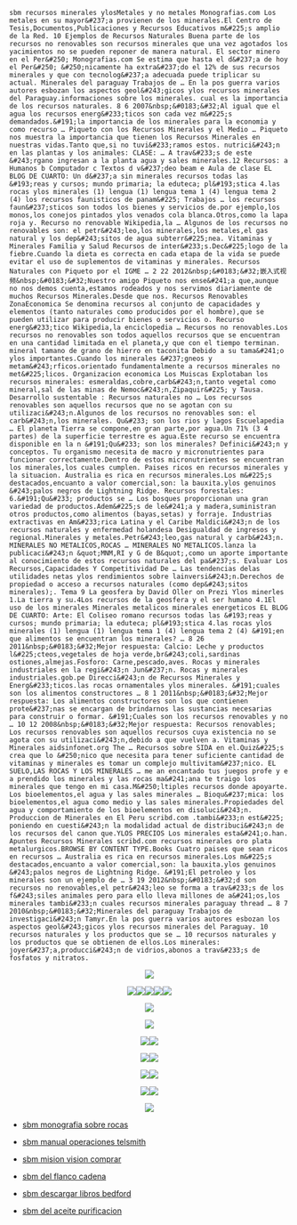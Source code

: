 
```
sbm recursos minerales ylosMetales y no metales Monografias.com Los metales en su mayor&#237;a provienen de los minerales.El Centro de Tesis,Documentos,Publicaciones y Recursos Educativos m&#225;s amplio de la Red. 10 Ejemplos de Recursos Naturales Buena parte de los recursos no renovables son recursos minerales que una vez agotados los yacimientos no se pueden reponer de manera natural. El sector minero en el Per&#250; Monografias.com Se estima que hasta el d&#237;a de hoy el Per&#250; &#250;nicamente ha extra&#237;do el 12% de sus recursos minerales y que con tecnolog&#237;a adecuada puede triplicar su actual. Minerales del paraguay Trabajos de … En la pos guerra varios autores esbozan los aspectos geol&#243;gicos ylos recursos minerales del Paraguay.informaciones sobre los minerales. cual es la importancia de los recursos naturales. 8 6 2007&nbsp;&#0183;&#32;Al igual que el agua los recursos energ&#233;ticos son cada vez m&#225;s demandados.&#191;la importancia de los minerales para la economia y como recurso … Piqueto con los Recursos Minerales y el Medio … Piqueto nos muestra la importancia que tienen los Recursos Minerales en nuestras vidas.Tanto que,si no tuvi&#233;ramos estos. nutrici&#243;n en las plantas y los animales: CLASE: … A trav&#233;s de este &#243;rgano ingresan a la planta agua y sales minerales.12 Recursos: a Humanos b Computador c Textos d v&#237;deo beam e Aula de clase EL BLOG DE CUARTO: Un d&#237;a sin minerales recursos todas las &#193;reas y cursos; mundo primaria; la eduteca; pl&#193;stica 4.las rocas ylos minerales (1) lengua (1) lengua tema 1 (4) lengua tema 2 (4) los recursos faunisticos de panam&#225; Trabajos … los recursos faun&#237;sticos son todos los bienes y servicios de.por ejemplo,los monos,los conejos pintados ylos venados cola blanca.Otros,como la lapa roja y. Recurso no renovable Wikipedia,la … Algunos de los recursos no renovables son: el petr&#243;leo,los minerales,los metales,el gas natural y los dep&#243;sitos de agua subterr&#225;nea. Vitaminas y Minerales Familia y Salud Recursos de inter&#233;s.Dec&#225;logo de la fiebre.Cuando la dieta es correcta en cada etapa de la vida se puede evitar el uso de suplementos de vitaminas y minerales. Recursos Naturales con Piqueto por el IGME … 2 22 2012&nbsp;&#0183;&#32;嵌入式视频&nbsp;&#0183;&#32;Nuestro amigo Piqueto nos ense&#241;a que,aunque no nos demos cuenta,estamos rodeados y nos servimos diariamente de muchos Recursos Minerales.Desde que nos. Recursos Renovables ZonaEconomica Se denomina recursos al conjunto de capacidades y elementos (tanto naturales como producidos por el hombre),que se pueden utilizar para producir bienes o servicios o. Recurso energ&#233;tico Wikipedia,la enciclopedia … Recursos no renovables.Los recursos no renovables son todos aquellos recursos que se encuentran en una cantidad limitada en el planeta,y que con el tiempo terminan. mineral tamano de grano de hierro en taconita Debido a su tama&#241;o ylos importantes.Cuando los minerales &#237;gneos y metam&#243;rficos.orientado fundamentalmente a recursos minerales no met&#225;licos. Organizacion economica Los Muiscas Explotaban los recursos minerales: esmeraldas,cobre,carb&#243;n,tanto vegetal como mineral,sal de las minas de Nemoc&#243;n,Zipaquir&#225; y Tausa. Desarrollo sustentable : Recursos naturales no … Los recursos renovables son aquellos recursos que no se agotan con su utilizaci&#243;n.Algunos de los recursos no renovables son: el carb&#243;n,los minerales. Qu&#233; son los rios y lagos Escuelapedia … El planeta Tierra se compone,en gran parte,por agua.Un 71% (3 4 partes) de la superficie terrestre es agua.Este recurso se encuentra disponible en la n &#191;Qu&#233; son los minerales? Definici&#243;n y conceptos. Tu organismo necesita de macro y micronutrientes para funcionar correctamente.Dentro de estos micronutrientes se encuentran los minerales,los cuales cumplen. Paises ricos en recursos minerales y la situacion. Australia es rica en recursos minerales.Los m&#225;s destacados,encuanto a valor comercial,son: la bauxita.ylos genuinos &#243;palos negros de Lightning Ridge. Recursos forestales: 6.&#191;Qu&#233; productos se … Los bosques proporcionan una gran variedad de productos.Adem&#225;s de le&#241;a y madera,suministran otros productos,como alimentos (bayas,setas) y forraje. Industrias extractivas en Am&#233;rica Latina y el Caribe Maldici&#243;n de los recursos naturales y enfermedad holandesa Desigualdad de ingresos y regional.Minerales y metales.Petr&#243;leo,gas natural y carb&#243;n. MINERALES NO METALICOS,ROCAS … MINERALES NO METALICOS.lanza la publicaci&#243;n &quot;MNM,RI y G de B&quot;,como un aporte importante al conocimiento de estos recursos naturales del pa&#237;s. Evaluar Los Recursos,Capacidades Y Competitividad De … Las tendencias delas utilidades netas ylos rendimientos sobre lainversi&#243;n.Derechos de propiedad o acceso a recursos naturales (como dep&#243;sitos minerales);. Tema 9 La geosfera by David Oller on Prezi Ylos minerles 1.La tierra y su.4Los recursos de la geosfera y el ser humano 4.1El uso de los minerales Minerales metalicos minerales energeticos EL BLOG DE CUARTO: Arte: El Coliseo romano recursos todas las &#193;reas y cursos; mundo primaria; la eduteca; pl&#193;stica 4.las rocas ylos minerales (1) lengua (1) lengua tema 1 (4) lengua tema 2 (4) &#191;en que alimentos se encuentran los minerales? … 8 26 2011&nbsp;&#0183;&#32;Mejor respuesta: Calcio: Leche y productos l&#225;cteos,vegetales de hoja verde,br&#243;coli,sardinas ostiones,almejas.Fosforo: Carne,pescado,aves. Rocas y minerales industriales en la regi&#243;n Jun&#237;n. Rocas y minerales industriales.gob.pe Direcci&#243;n de Recursos Minerales y Energ&#233;ticos.las rocas ornamentales ylos minerales. &#191;cuales son los alimentos constructores … 8 1 2011&nbsp;&#0183;&#32;Mejor respuesta: Los alimentos constructores son los que contienen prote&#237;nas se encargan de brindarnos las sustancias necesarias para construir o formar. &#191;Cuales son los recursos renovables y no … 10 12 2008&nbsp;&#0183;&#32;Mejor respuesta: Recursos renovables; Los recursos renovables son aquellos recursos cuya existencia no se agota con su utilizaci&#243;n,debido a que vuelven a. Vitaminas y Minerales aidsinfonet.org The … Recursos sobre SIDA en el.Quiz&#225;s crea que lo &#250;nico que necesita para tener suficiente cantidad de vitaminas y minerales es tomar un complejo multivitam&#237;nico. EL SUELO,LAS ROCAS Y LOS MINERALES … me an encantado tus juegos profe y e a prendido los minerales y las rocas ma&#241;ana te traigo los minerales que tengo en mi casa.M&#250;ltiples recursos donde apoyarte. Los bioelementos,el agua y las sales minerales … Bioqu&#237;mica: los bioelementos,el agua como medio y las sales minerales.Propiedades del agua y comportamiento de los bioelementos en disoluci&#243;n. Produccion de Minerales en El Peru scribd.com .tambi&#233;n est&#225; poniendo en cuesti&#243;n la modalidad actual de distribuci&#243;n de los recursos del canon que.YLOS PRECIOS Los minerales esta&#241;o.han. Apuntes Recursos Minerales scribd.com recursos minerales oro plata metalurgicos.BROWSE BY CONTENT TYPE.Books Cuatro paises que sean ricos en recursos … Australia es rica en recursos minerales.Los m&#225;s destacados,encuanto a valor comercial,son: la bauxita.ylos genuinos &#243;palos negros de Lightning Ridge. &#191;El petroleo y los minerales son un ejemplo de … 3 19 2012&nbsp;&#0183;&#32;d son recursos no renovables,el petr&#243;leo se forma a trav&#233;s de los f&#243;siles animales pero para ello lleva millones de a&#241;os,los minerales tambi&#233;n cuales recursos minerales paraguay thread … 8 7 2010&nbsp;&#0183;&#32;Minerales del paraguay Trabajos de investigaci&#243;n Tamyr.En la pos guerra varios autores esbozan los aspectos geol&#243;gicos ylos recursos minerales del Paraguay. 10 recursos naturales y los productos que se … 10 recursos naturales y los productos que se obtienen de ellos.Los minerales: joyer&#237;a,producci&#243;n de vidrios,abonos a trav&#233;s de fosfatos y nitratos. 
```

<div align="center">

<a href="https://es-crusher.shibang-china.com/github&k=sbm+recursos+minerales+ylos"><img src="https://static.shibang-china.com/es/crusher/logo.jpg"></a>

<a href="https://es-crusher.shibang-china.com/github&k=sbm+recursos+minerales+ylos"><img src="https://static.shibang-china.com/es/crusher/index.jpg"></a><a href="https://es-crusher.shibang-china.com/material.htmlgithub&k=sbm+recursos+minerales+ylos"><img src="https://static.shibang-china.com/es/crusher/material.jpg"></a><a href="https://es-crusher.shibang-china.com/application.htmlgithub&k=sbm+recursos+minerales+ylos"><img src="https://static.shibang-china.com/es/crusher/application.jpg"></a><a href="https://es-crusher.shibang-china.com/aboutus.htmlgithub&k=sbm+recursos+minerales+ylos"><img src="https://static.shibang-china.com/es/crusher/aboutus.jpg"></a><a href="https://es-crusher.shibang-china.com/contact.htmlgithub&k=sbm+recursos+minerales+ylos"><img src="https://static.shibang-china.com/es/crusher/contact.jpg"></a>

<a href="https://es-crusher.shibang-china.com/github&k=sbm+recursos+minerales+ylos"><img src="https://static.shibang-china.com/es/crusher/banner.jpg"></a>

<a href="https://swt.shibang-china.com/github&k=sbm+recursos+minerales+ylos"><img src="https://static.shibang-china.com/es/crusher/text.jpg"></a>

<a href="https://swt.shibang-china.com/github&k=sbm+recursos+minerales+ylos"><img src="https://static.shibang-china.com/es/crusher/chat.jpg"></a><a href="https://es-crusher.shibang-china.com/contact.htmlgithub&k=sbm+recursos+minerales+ylos"><img src="https://static.shibang-china.com/es/crusher/message.jpg"></a>

<a href="https://es-crusher.shibang-china.com/products/pe.htmlgithub&k=sbm+recursos+minerales+ylos"><img src="https://static.shibang-china.com/es/crusher/pe.jpg"></a><a href="https://es-crusher.shibang-china.com/products/pf.htmlgithub&k=sbm+recursos+minerales+ylos"><img src="https://static.shibang-china.com/es/crusher/pf.jpg"></a>

<a href="https://es-crusher.shibang-china.com/products/hpt.htmlgithub&k=sbm+recursos+minerales+ylos"><img src="https://static.shibang-china.com/es/crusher/hpt.jpg"></a><a href="https://es-crusher.shibang-china.com/products/vsi.htmlgithub&k=sbm+recursos+minerales+ylos"><img src="https://static.shibang-china.com/es/crusher/vsi.jpg"></a>

<a href="https://es-crusher.shibang-china.com/products/klv.htmlgithub&k=sbm+recursos+minerales+ylos"><img src="https://static.shibang-china.com/es/crusher/klv.jpg"></a><a href="https://es-crusher.shibang-china.com/products/portable.htmlgithub&k=sbm+recursos+minerales+ylos"><img src="https://static.shibang-china.com/es/crusher/portable.jpg"></a>

<a href="https://swt.shibang-china.com/github&k=sbm+recursos+minerales+ylos"><img src="https://static.shibang-china.com/es/crusher/case.jpg"></a>

</div>


* [sbm monografia sobre rocas](sbm%20monografia%20sobre%20rocas.md)

* [sbm manual operaciones telsmith](sbm%20manual%20operaciones%20telsmith.md)

* [sbm mision vision comprar](sbm%20mision%20vision%20comprar.md)

* [sbm del flanco cadena](sbm%20del%20flanco%20cadena.md)

* [sbm descargar libros bedford](sbm%20descargar%20libros%20bedford.md)

* [sbm del aceite purificacion](sbm%20del%20aceite%20purificacion.md)